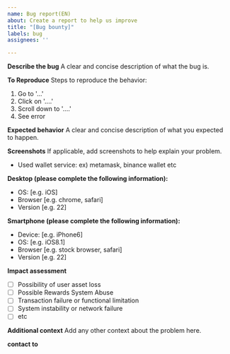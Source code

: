 ```yaml
---
name: Bug report(EN)
about: Create a report to help us improve
title: "[Bug bounty]"
labels: bug
assignees: ''

---
```


**Describe the bug**
A clear and concise description of what the bug is.

**To Reproduce**
Steps to reproduce the behavior:
1. Go to '...'
2. Click on '....'
3. Scroll down to '....'
4. See error

**Expected behavior**
A clear and concise description of what you expected to happen.

**Screenshots**
If applicable, add screenshots to help explain your problem.

- Used wallet service: ex) metamask, binance wallet etc 

**Desktop (please complete the following information):**
 - OS: [e.g. iOS]
 - Browser [e.g. chrome, safari]
 - Version [e.g. 22]

**Smartphone (please complete the following information):**
 - Device: [e.g. iPhone6]
 - OS: [e.g. iOS8.1]
 - Browser [e.g. stock browser, safari]
 - Version [e.g. 22]

**Impact assessment**
- [ ] Possibility of user asset loss
- [ ] Possible Rewards System Abuse
- [ ] Transaction failure or functional limitation
- [ ] System instability or network failure
- [ ] etc

**Additional context**
Add any other context about the problem here.

**contact to**

